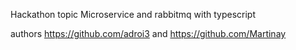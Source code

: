 Hackathon topic Microservice and rabbitmq with typescript

authors https://github.com/adroi3 and https://github.com/Martinay